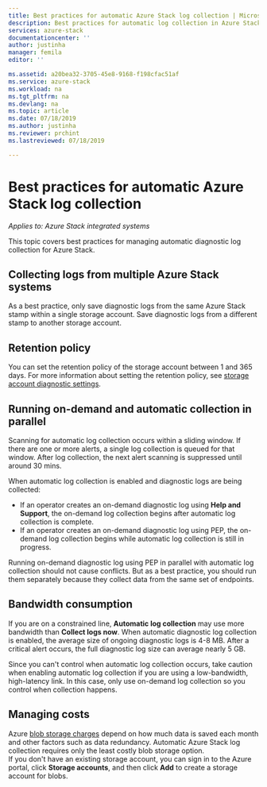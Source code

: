 ```yaml
---
title: Best practices for automatic Azure Stack log collection | Microsoft Docs
description: Best practices for automatic log collection in Azure Stack Help + Support
services: azure-stack
documentationcenter: ''
author: justinha
manager: femila
editor: ''

ms.assetid: a20bea32-3705-45e8-9168-f198cfac51af
ms.service: azure-stack
ms.workload: na
ms.tgt_pltfrm: na
ms.devlang: na
ms.topic: article
ms.date: 07/18/2019
ms.author: justinha
ms.reviewer: prchint
ms.lastreviewed: 07/18/2019

---
```

# Best practices for automatic Azure Stack log collection 

*Applies to: Azure Stack integrated systems*



This topic covers best practices for managing automatic diagnostic log collection for Azure Stack. 





## Collecting logs from multiple Azure Stack systems


As a best practice, only save diagnostic logs from the same Azure Stack stamp within a single storage account. Save diagnostic logs from a different stamp to another storage account.


## Retention policy

You can set the retention policy of the storage account between 1 and 365 days. For more information about setting the retention policy, see [storage account diagnostic settings](https://docs.microsoft.com/azure/azure-monitor/platform/archive-diagnostic-logs#diagnostic-settings). 

## Running on-demand and automatic collection in parallel

Scanning for automatic log collection occurs within a sliding window. If there are one or more alerts, a single log collection is queued for that window. 
After log collection, the next alert scanning is suppressed until around 30 mins. 

When automatic log collection is enabled and diagnostic logs are being collected: 
- If an operator creates an on-demand diagnostic log using **Help and Support**, the on-demand log collection begins after automatic log collection is complete. 
- If an operator creates an on-demand diagnostic log using PEP, the on-demand log collection begins while automatic log collection is still in progress. 

Running on-demand diagnostic log using PEP in parallel with automatic log collection should not cause conflicts. But as a best practice, you should run them separately because they collect data from the same set of endpoints. 


## Bandwidth consumption


If you are on a constrained line, **Automatic log collection** may use more bandwidth than **Collect logs now**. 
When automatic diagnostic log collection is enabled, the average size of ongoing diagnostic logs is 4-8 MB. 
After a critical alert occurs, the full diagnostic log size can average nearly 5 GB. 


Since you can't control when automatic log collection occurs, take caution when enabling automatic log collection if you are using a low-bandwidth, high-latency link. In this case, only use on-demand log collection so you control when collection happens. 


<!--- What to say n a more robust lin? Get from Faraz, on a T1 for ex, how long will it take to upload?--->

<!--- how often could automatic upload over a day--->


<!--To do: We should explain the difference between ongoing logs and critical alert logs. That is separate from automatic and on-demand log collection. --->


<!---For follow up: what are best practices for expiration, why SAS tokens are not used (place in SAS URL topic), can I point multiple Azure Stack systems to the same storage account? Etc. etc. 


<!---For follow up: what are best practices for expiration, why SAS tokens are not used, can I point multiple Azure Stack systems to the same storage account? Etc. etc. 


<!---For follow up: what are best practices for expiration, why SAS tokens are not used, can I point multiple Azure Stack systems to the same storage account? Etc. etc. 


--->

## Managing costs

Azure [blob storage charges](https://azure.microsoft.com/pricing/details/storage/blobs/) depend on how much data is saved each month and other factors such as data redundancy. 
Automatic Azure Stack log collection requires only the least costly blob storage option.  
If you don't have an existing storage account, you can sign in to the Azure portal, click **Storage accounts**, and then click **Add** to create a storage account for blobs.

